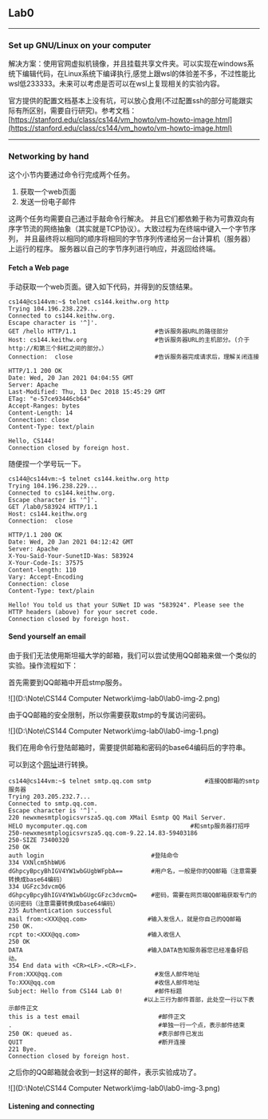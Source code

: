 ## Lab0

---

### Set up GNU/Linux on your computer

解决方案：使用官网虚拟机镜像，并且挂载共享文件夹。可以实现在windows系统下编辑代码，在Linux系统下编译执行,感觉上跟wsl的体验差不多，不过性能比wsl低233333。未来可以考虑是否可以在wsl上复现相关的实验内容。

官方提供的配置文档基本上没有坑，可以放心食用(不过配置ssh的部分可能跟实际有所区别，需要自行研究)。参考文档：[https://stanford.edu/class/cs144/vm_howto/vm-howto-image.html](https://stanford.edu/class/cs144/vm_howto/vm-howto-image.html)

---

### Networking by hand

这个小节内要通过命令行完成两个任务。

1. 获取一个web页面
2. 发送一份电子邮件

这两个任务均需要自己通过手敲命令行解决。 并且它们都依赖于称为可靠双向有序字节流的网络抽象（其实就是TCP协议）。大致过程为在终端中键入一个字节序列， 并且最终将以相同的顺序将相同的字节序列传递给另一台计算机（服务器）上运行的程序。 服务器以自己的字节序列进行响应，并返回给终端。

#### Fetch a Web page

手动获取一个web页面。键入如下代码，并得到的反馈结果。

```
cs144@cs144vm:~$ telnet cs144.keithw.org http
Trying 104.196.238.229...
Connected to cs144.keithw.org.
Escape character is '^]'.
GET /hello HTTP/1.1                      #告诉服务器URL的路径部分
Host: cs144.keithw.org                   #告诉服务器URL的主机部分。(介于http://和第三个斜杠之间的部分。）
Connection:  close                       #告诉服务器完成请求后，理解关闭连接

HTTP/1.1 200 OK
Date: Wed, 20 Jan 2021 04:04:55 GMT
Server: Apache
Last-Modified: Thu, 13 Dec 2018 15:45:29 GMT
ETag: "e-57ce93446cb64"
Accept-Ranges: bytes
Content-Length: 14
Connection: close
Content-Type: text/plain

Hello, CS144!
Connection closed by foreign host.
```

随便捏一个学号玩一下。

```
cs144@cs144vm:~$ telnet cs144.keithw.org http
Trying 104.196.238.229...
Connected to cs144.keithw.org.
Escape character is '^]'.
GET /lab0/583924 HTTP/1.1
Host: cs144.keithw.org
Connection:  close

HTTP/1.1 200 OK
Date: Wed, 20 Jan 2021 04:12:42 GMT
Server: Apache
X-You-Said-Your-SunetID-Was: 583924
X-Your-Code-Is: 37575
Content-length: 110
Vary: Accept-Encoding
Connection: close
Content-Type: text/plain

Hello! You told us that your SUNet ID was "583924". Please see the HTTP headers (above) for your secret code.
Connection closed by foreign host.
```

#### Send yourself an email

由于我们无法使用斯坦福大学的邮箱，我们可以尝试使用QQ邮箱来做一个类似的实验。操作流程如下：

首先需要到QQ邮箱中开启stmp服务。

![](D:\Note\CS144 Computer Network\img-lab0\lab0-img-2.png)

由于QQ邮箱的安全限制，所以你需要获取stmp的专属访问密码。

![](D:\Note\CS144 Computer Network\img-lab0\lab0-img-1.png)

我们在用命令行登陆邮箱时，需要提供邮箱和密码的base64编码后的字符串。

可以到这个[网址](https://tool.oschina.net/encrypt?type=3)进行转换。

```
cs144@cs144vm:~$ telnet smtp.qq.com smtp               #连接QQ邮箱的smtp服务器
Trying 203.205.232.7...
Connected to smtp.qq.com.
Escape character is '^]'.
220 newxmesmtplogicsvrsza5.qq.com XMail Esmtp QQ Mail Server.
HELO mycomputer.qq.com                             #和smtp服务器打招呼
250-newxmesmtplogicsvrsza5.qq.com-9.22.14.83-59403186
250-SIZE 73400320
250 OK
auth login                              #登陆命令
334 VXNlcm5hbWU6                        
dGhpcyBpcyBhIGV4YW1wbGUgbWFpbA==        #用户名，一般是你的QQ邮箱（注意需要转换成base64编码）
334 UGFzc3dvcmQ6
dGhpcyBpcyBhIGV4YW1wbGUgcGFzc3dvcmQ=    #密码，需要在网页端QQ邮箱获取专门的访问密码（注意需要转换成base64编码）
235 Authentication successful
mail from:<XXX@qq.com>                 #输入发信人，就是你自己的QQ邮箱
250 OK.
rcpt to:<XXX@qq.com>                   #输入收信人
250 OK
DATA                                   #输入DATA告知服务器您已经准备好启动。
354 End data with <CR><LF>.<CR><LF>.
From:XXX@qq.com                          #发信人邮件地址
To:XXX@qq.com                            #收信人邮件地址
Subject: Hello from CS144 Lab 0!         #邮件标题
									  #以上三行为邮件首部，此处空一行以下表示邮件正文
this is a test email                      #邮件正文
.                                         #单独一行一个点，表示邮件结束
250 OK: queued as.                        #表示邮件已发出
QUIT                                      #断开连接
221 Bye.
Connection closed by foreign host.
```

之后你的QQ邮箱就会收到一封这样的邮件，表示实验成功了。

![](D:\Note\CS144 Computer Network\img-lab0\lab0-img-3.png)

####   Listening and connecting
